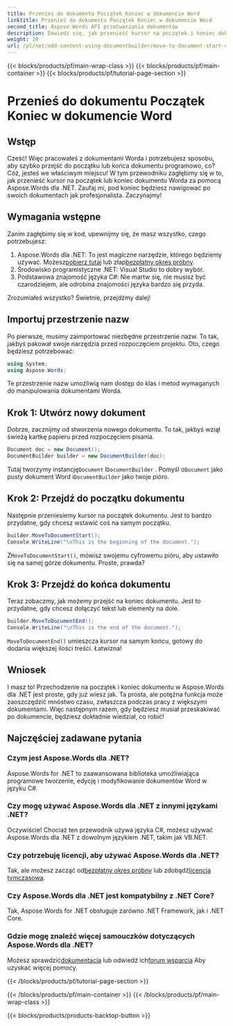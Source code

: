 ```yaml
---
title: Przenieś do dokumentu Początek Koniec w dokumencie Word
linktitle: Przenieś do dokumentu Początek Koniec w dokumencie Word
second_title: Aspose.Words API przetwarzania dokumentów
description: Dowiedz się, jak przenieść kursor na początek i koniec dokumentu Word za pomocą Aspose.Words dla .NET. Kompleksowy przewodnik z instrukcjami krok po kroku i przykładami.
weight: 10
url: /pl/net/add-content-using-documentbuilder/move-to-document-start-end/
---
```


{{< blocks/products/pf/main-wrap-class >}}
{{< blocks/products/pf/main-container >}}
{{< blocks/products/pf/tutorial-page-section >}}

# Przenieś do dokumentu Początek Koniec w dokumencie Word

## Wstęp

Cześć! Więc pracowałeś z dokumentami Worda i potrzebujesz sposobu, aby szybko przejść do początku lub końca dokumentu programowo, co? Cóż, jesteś we właściwym miejscu! W tym przewodniku zagłębimy się w to, jak przenieść kursor na początek lub koniec dokumentu Worda za pomocą Aspose.Words dla .NET. Zaufaj mi, pod koniec będziesz nawigować po swoich dokumentach jak profesjonalista. Zaczynajmy!

## Wymagania wstępne

Zanim zagłębimy się w kod, upewnijmy się, że masz wszystko, czego potrzebujesz:

1.  Aspose.Words dla .NET: To jest magiczne narzędzie, którego będziemy używać. Możesz[pobierz tutaj](https://releases.aspose.com/words/net/) lub złap[bezpłatny okres próbny](https://releases.aspose.com/).
2. Środowisko programistyczne .NET: Visual Studio to dobry wybór.
3. Podstawowa znajomość języka C#: Nie martw się, nie musisz być czarodziejem, ale odrobina znajomości języka bardzo się przyda.

Zrozumiałeś wszystko? Świetnie, przejdźmy dalej!

## Importuj przestrzenie nazw

Po pierwsze, musimy zaimportować niezbędne przestrzenie nazw. To tak, jakbyś pakował swoje narzędzia przed rozpoczęciem projektu. Oto, czego będziesz potrzebować:

```csharp
using System;
using Aspose.Words;
```

Te przestrzenie nazw umożliwią nam dostęp do klas i metod wymaganych do manipulowania dokumentami Worda.

## Krok 1: Utwórz nowy dokument

Dobrze, zacznijmy od stworzenia nowego dokumentu. To tak, jakbyś wziął świeżą kartkę papieru przed rozpoczęciem pisania.

```csharp
Document doc = new Document();
DocumentBuilder builder = new DocumentBuilder(doc);
```

 Tutaj tworzymy instancję`Document` I`DocumentBuilder` . Pomyśl o`Document` jako pusty dokument Word i`DocumentBuilder` jako twoje pióro.

## Krok 2: Przejdź do początku dokumentu

Następnie przeniesiemy kursor na początek dokumentu. Jest to bardzo przydatne, gdy chcesz wstawić coś na samym początku.

```csharp
builder.MoveToDocumentStart();
Console.WriteLine("\nThis is the beginning of the document.");
```

 Z`MoveToDocumentStart()`, mówisz swojemu cyfrowemu pióru, aby ustawiło się na samej górze dokumentu. Proste, prawda?

## Krok 3: Przejdź do końca dokumentu

Teraz zobaczmy, jak możemy przejść na koniec dokumentu. Jest to przydatne, gdy chcesz dołączyć tekst lub elementy na dole.

```csharp
builder.MoveToDocumentEnd();
Console.WriteLine("\nThis is the end of the document.");
```

`MoveToDocumentEnd()` umieszcza kursor na samym końcu, gotowy do dodania większej ilości treści. Łatwizna!

## Wniosek

I masz to! Przechodzenie na początek i koniec dokumentu w Aspose.Words dla .NET jest proste, gdy już wiesz jak. Ta prosta, ale potężna funkcja może zaoszczędzić mnóstwo czasu, zwłaszcza podczas pracy z większymi dokumentami. Więc następnym razem, gdy będziesz musiał przeskakiwać po dokumencie, będziesz dokładnie wiedział, co robić!

## Najczęściej zadawane pytania

### Czym jest Aspose.Words dla .NET?  
Aspose.Words for .NET to zaawansowana biblioteka umożliwiająca programowe tworzenie, edycję i modyfikowanie dokumentów Word w języku C#.

### Czy mogę używać Aspose.Words dla .NET z innymi językami .NET?  
Oczywiście! Chociaż ten przewodnik używa języka C#, możesz używać Aspose.Words dla .NET z dowolnym językiem .NET, takim jak VB.NET.

### Czy potrzebuję licencji, aby używać Aspose.Words dla .NET?  
 Tak, ale możesz zacząć od[bezpłatny okres próbny](https://releases.aspose.com/) lub zdobądź[licencja tymczasowa](https://purchase.aspose.com/temporary-license/).

### Czy Aspose.Words dla .NET jest kompatybilny z .NET Core?  
Tak, Aspose.Words for .NET obsługuje zarówno .NET Framework, jak i .NET Core.

### Gdzie mogę znaleźć więcej samouczków dotyczących Aspose.Words dla .NET?  
Możesz sprawdzić[dokumentacja](https://reference.aspose.com/words/net/) lub odwiedź ich[forum wsparcia](https://forum.aspose.com/c/words/8) Aby uzyskać więcej pomocy.

{{< /blocks/products/pf/tutorial-page-section >}}

{{< /blocks/products/pf/main-container >}}
{{< /blocks/products/pf/main-wrap-class >}}

{{< blocks/products/products-backtop-button >}}
